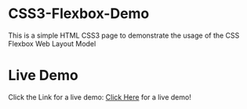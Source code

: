 # CSS3-Flexbox-Demo
This is a simple HTML CSS3 page to demonstrate the usage of the CSS Flexbox Web Layout Model

# Live Demo
Click the Link for a live demo: 
<a href="https://abdulbasit1993.github.io/CSS3-Flexbox-Demo" target=”_blank”>Click Here</a> for a live demo!
